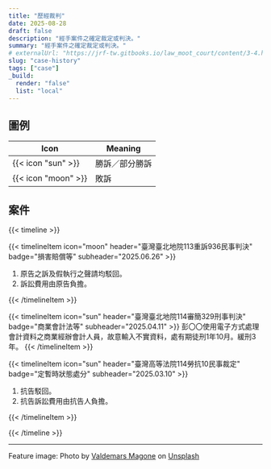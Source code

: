```yaml
---
title: "歷經裁判"
date: 2025-08-28
draft: false
description: "經手案件之確定裁定或判決。"
summary: "經手案件之確定裁定或判決。"
# externalUrl: "https://jrf-tw.gitbooks.io/law_moot_court/content/3-4.html"
slug: "case-history"
tags: ["case"]
_build:
  render: "false"
  list: "local"
---
```


## 圖例

| Icon | Meaning |
| --- | --- |
| {{< icon "sun" >}} | 勝訴／部分勝訴 |
| {{< icon "moon" >}} | 敗訴 |

## 案件

{{< timeline >}}

{{< timelineItem icon="moon" header="臺灣臺北地院113重訴936民事判決" badge="損害賠償等" subheader="2025.06.26" >}}
<ol>
  <li>原告之訴及假執行之聲請均駁回。</li>
  <li>訴訟費用由原告負擔。</li>
</ol>
{{< /timelineItem >}}

{{< timelineItem icon="sun" header="臺灣臺北地院114審簡329刑事判決" badge="商業會計法等" subheader="2025.04.11" >}}
彭〇〇使用電子方式處理會計資料之商業經辦會計人員，故意輸入不實資料，處有期徒刑1年10月。緩刑3年。
{{< /timelineItem >}}

{{< timelineItem icon="sun" header="臺灣高等法院114勞抗10民事裁定" badge="定暫時狀態處分" subheader="2025.03.10" >}}
<ol>
  <li>抗告駁回。</li>
  <li>抗告訴訟費用由抗告人負擔。</li>
</ol>
{{< /timelineItem >}}

{{< /timeline >}}

---      

Feature image: Photo by [Valdemars Magone](https://unsplash.com/@vmgn021) on [Unsplash](https://unsplash.com/photos/a-building-that-has-a-bunch-of-books-on-it-B8X8o1JcHkg)

